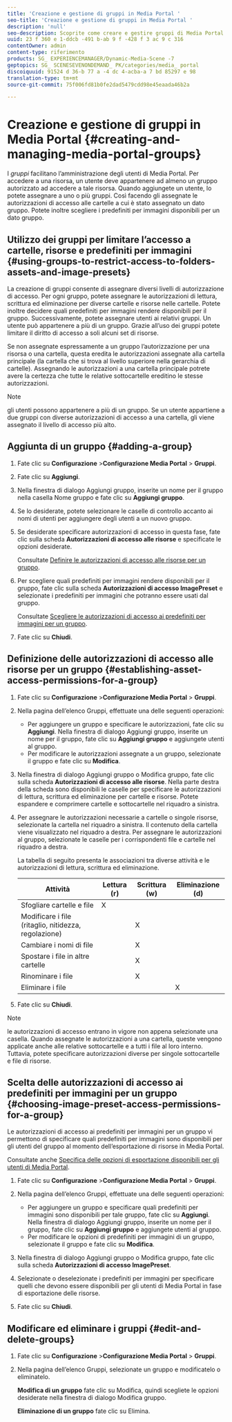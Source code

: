 ```yaml
---
title: 'Creazione e gestione di gruppi in Media Portal '
seo-title: 'Creazione e gestione di gruppi in Media Portal '
description: 'null'
seo-description: Scoprite come creare e gestire gruppi di Media Portal.
uuid: 23 f 360 e 1-ddcb -491 b-ab 9 f -428 f 3 ac 9 c 316
contentOwner: admin
content-type: riferimento
products: SG_ EXPERIENCEMANAGER/Dynamic-Media-Scene -7
geptopics: SG_ SCENESEVENONDEMAND_ PK/categories/media_ portal
discoiquuid: 91524 d 36-b 77 a -4 dc 4-acba-a 7 bd 85297 e 98
translation-type: tm+mt
source-git-commit: 75f006fd81b0fe2dad5479cdd98e45eaada46b2a

---
```



# Creazione e gestione di gruppi in Media Portal {#creating-and-managing-media-portal-groups}

I *gruppi* facilitano l’amministrazione degli utenti di Media Portal. Per accedere a una risorsa, un utente deve appartenere ad almeno un gruppo autorizzato ad accedere a tale risorsa. Quando aggiungete un utente, lo potete assegnare a uno o più gruppi. Così facendo gli assegnate le autorizzazioni di accesso alle cartelle a cui è stato assegnato un dato gruppo. Potete inoltre scegliere i predefiniti per immagini disponibili per un dato gruppo.

## Utilizzo dei gruppi per limitare l’accesso a cartelle, risorse e predefiniti per immagini {#using-groups-to-restrict-access-to-folders-assets-and-image-presets}

La creazione di gruppi consente di assegnare diversi livelli di autorizzazione di accesso. Per ogni gruppo, potete assegnare le autorizzazioni di lettura, scrittura ed eliminazione per diverse cartelle e risorse nelle cartelle. Potete inoltre decidere quali predefiniti per immagini rendere disponibili per il gruppo. Successivamente, potete assegnare utenti ai relativi gruppi. Un utente può appartenere a più di un gruppo. Grazie all’uso dei gruppi potete limitare il diritto di accesso a soli alcuni set di risorse.

Se non assegnate espressamente a un gruppo l’autorizzazione per una risorsa o una cartella, questa eredita le autorizzazioni assegnate alla cartella principale (la cartella che si trova al livello superiore nella gerarchia di cartelle). Assegnando le autorizzazioni a una cartella principale potrete avere la certezza che tutte le relative sottocartelle ereditino le stesse autorizzazioni.

>[!NOTE]
>
>gli utenti possono appartenere a più di un gruppo. Se un utente appartiene a due gruppi con diverse autorizzazioni di accesso a una cartella, gli viene assegnato il livello di accesso più alto.

## Aggiunta di un gruppo {#adding-a-group}

1. Fate clic su **Configurazione** &gt;**Configurazione Media Portal** &gt; **Gruppi**.
1. Fate clic su **Aggiungi**.
1. Nella finestra di dialogo Aggiungi gruppo, inserite un nome per il gruppo nella casella Nome gruppo e fate clic su **Aggiungi gruppo**.
1. Se lo desiderate, potete selezionare le caselle di controllo accanto ai nomi di utenti per aggiungere degli utenti a un nuovo gruppo.
1. Se desiderate specificare autorizzazioni di accesso in questa fase, fate clic sulla scheda **Autorizzazioni di accesso alle risorse** e specificate le opzioni desiderate.

   Consultate [Definire le autorizzazioni di accesso alle risorse per un gruppo](creating-media-portal-groups.md#establishing_asset_access_permissions_for_a_group).

1. Per scegliere quali predefiniti per immagini rendere disponibili per il gruppo, fate clic sulla scheda **Autorizzazioni di accesso ImagePreset** e selezionate i predefiniti per immagini che potranno essere usati dal gruppo.

   Consultate [Scegliere le autorizzazioni di accesso ai predefiniti per immagini per un gruppo](creating-media-portal-groups.md#choosing_image_preset_access_permissions_for_a_group).

1. Fate clic su **Chiudi**.

## Definizione delle autorizzazioni di accesso alle risorse per un gruppo {#establishing-asset-access-permissions-for-a-group}

1. Fate clic su **Configurazione** &gt;**Configurazione Media Portal** &gt; **Gruppi**.
1. Nella pagina dell’elenco Gruppi, effettuate una delle seguenti operazioni:

   * Per aggiungere un gruppo e specificare le autorizzazioni, fate clic su **Aggiungi**. Nella finestra di dialogo Aggiungi gruppo, inserite un nome per il gruppo, fate clic su **Aggiungi gruppo** e aggiungete utenti al gruppo.
   * Per modificare le autorizzazioni assegnate a un gruppo, selezionate il gruppo e fate clic su **Modifica**.

1. Nella finestra di dialogo Aggiungi gruppo o Modifica gruppo, fate clic sulla scheda **Autorizzazioni di accesso alle risorse**. Nella parte destra della scheda sono disponibili le caselle per specificare le autorizzazioni di lettura, scrittura ed eliminazione per cartelle e risorse. Potete espandere e comprimere cartelle e sottocartelle nel riquadro a sinistra.
1. Per assegnare le autorizzazioni necessarie a cartelle o singole risorse, selezionate la cartella nel riquadro a sinistra. Il contenuto della cartella viene visualizzato nel riquadro a destra. Per assegnare le autorizzazioni al gruppo, selezionate le caselle per i corrispondenti file e cartelle nel riquadro a destra.

   La tabella di seguito presenta le associazioni tra diverse attività e le autorizzazioni di lettura, scrittura ed eliminazione.

   | Attività | Lettura (r) | Scrittura (w) | Eliminazione (d) |
   |--- |--- |--- |--- |
   | Sfogliare cartelle e file | X |  |  |
   | Modificare i file (ritaglio, nitidezza, regolazione) |  | X |  |
   | Cambiare i nomi di file |  | X |  |
   | Spostare i file in altre cartelle |  | X |  |
   | Rinominare i file |  | X |  |
   | Eliminare i file |  |  | X |

1. Fate clic su **Chiudi**.

>[!NOTE]
>
>le autorizzazioni di accesso entrano in vigore non appena selezionate una casella. Quando assegnate le autorizzazioni a una cartella, queste vengono applicate anche alle relative sottocartelle e a tutti i file al loro interno. Tuttavia, potete specificare autorizzazioni diverse per singole sottocartelle e file di risorse.

## Scelta delle autorizzazioni di accesso ai predefiniti per immagini per un gruppo {#choosing-image-preset-access-permissions-for-a-group}

Le autorizzazioni di accesso ai predefiniti per immagini per un gruppo vi permettono di specificare quali predefiniti per immagini sono disponibili per gli utenti del gruppo al momento dell’esportazione di risorse in Media Portal.

Consultate anche [Specifica delle opzioni di esportazione disponibili per gli utenti di Media Portal](specifying-export-options-available-media.md#specifying_export_options_available_to_media_portal_users).

1. Fate clic su **Configurazione** &gt;**Configurazione Media Portal** &gt; **Gruppi**.
1. Nella pagina dell’elenco Gruppi, effettuate una delle seguenti operazioni:

   * Per aggiungere un gruppo e specificare quali predefiniti per immagini sono disponibili per tale gruppo, fate clic su **Aggiungi**. Nella finestra di dialogo Aggiungi gruppo, inserite un nome per il gruppo, fate clic su **Aggiungi gruppo** e aggiungete utenti al gruppo.
   * Per modificare le opzioni di predefiniti per immagini di un gruppo, selezionate il gruppo e fate clic su **Modifica**.

1. Nella finestra di dialogo Aggiungi gruppo o Modifica gruppo, fate clic sulla scheda **Autorizzazioni di accesso ImagePreset**.
1. Selezionate o deselezionate i predefiniti per immagini per specificare quelli che devono essere disponibili per gli utenti di Media Portal in fase di esportazione delle risorse.
1. Fate clic su **Chiudi**.

## Modificare ed eliminare i gruppi {#edit-and-delete-groups}

1. Fate clic su **Configurazione** &gt;**Configurazione Media Portal** &gt; **Gruppi**.
1. Nella pagina dell’elenco Gruppi, selezionate un gruppo e modificatelo o eliminatelo.

   **Modifica di un gruppo** fate clic su Modifica, quindi scegliete le opzioni desiderate nella finestra di dialogo Modifica gruppo.

   **Eliminazione di un gruppo** fate clic su Elimina.

